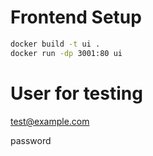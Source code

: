 # Frontend Setup

```sh
docker build -t ui .
docker run -dp 3001:80 ui
```

# User for testing

test@example.com

password
